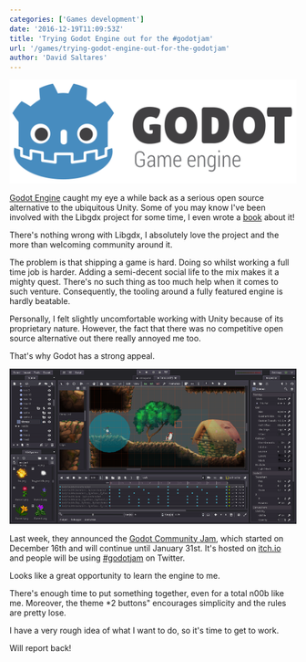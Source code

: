 ```yaml
---
categories: ['Games development']
date: '2016-12-19T11:09:53Z'
title: 'Trying Godot Engine out for the #godotjam'
url: '/games/trying-godot-engine-out-for-the-godotjam'
author: 'David Saltares'
---
```


![godot-logo](/img/godot/godot-logo.png)

[Godot Engine](https://godotengine.org) caught my eye a while back as a serious
open source alternative to the ubiquitous Unity. Some of you may know I've been
involved with the Libgdx project for some time, I even wrote a
[book](/libgdx-cross-platform-game-development-cookbook) about it!

There's nothing wrong with Libgdx, I absolutely love the project and the
more than welcoming community around it.

The problem is that shipping a game is hard. Doing so whilst working a full
time job is harder. Adding a semi-decent social life to the mix makes it
a mighty quest. There's no such thing as too much help when it comes to
such venture. Consequently, the tooling around a fully featured engine
is hardly beatable.

Personally, I felt slightly uncomfortable working with Unity because of
its proprietary nature. However, the fact that there was no competitive
open source alternative out there really annoyed me too.

That's why Godot has a strong appeal.

![godot-editor](/img/godot/godot-editor.png)

Last week, they announced the [Godot Community Jam](https://godotengine.org/article/godot-gamejam-dec-2016-jan-2017),
which started on December 16th and will continue until January 31st.
It's hosted on [itch.io](https://itch.io/jam/godotjam122016) and people
will be using [#godotjam](https://twitter.com/hashtag/godotjam?src=hash)
on Twitter.

Looks like a great opportunity to learn the engine to me.

There's enough time to put something together, even for a total n00b
like me. Moreover, the theme \*2 buttons" encourages simplicity and
the rules are pretty lose.

I have a very rough idea of what I want to do, so it's time to get
to work.

Will report back!
